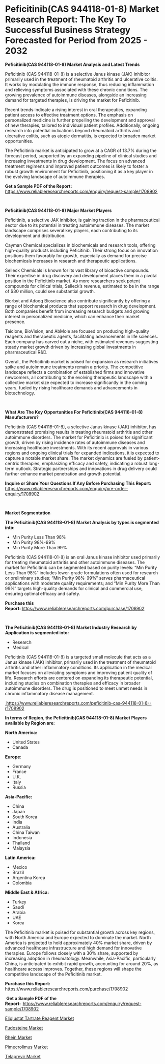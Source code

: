 <p><h1>Peficitinib(CAS 944118-01-8) Market Research Report: The Key To Successful Business Strategy Forecasted for Period from 2025 - 2032</h1></p><p><strong>Peficitinib(CAS 944118-01-8) Market Analysis and Latest Trends</strong></p>
<p><p>Peficitinib (CAS 944118-01-8) is a selective Janus kinase (JAK) inhibitor primarily used in the treatment of rheumatoid arthritis and ulcerative colitis. It works by modulating the immune response, thus reducing inflammation and relieving symptoms associated with these chronic conditions. The growing prevalence of autoimmune diseases, alongside an increasing demand for targeted therapies, is driving the market for Peficitinib.</p><p>Recent trends indicate a rising interest in oral therapeutics, expanding patient access to effective treatment options. The emphasis on personalized medicine is further propelling the development and approval of new therapies, tailored to individual patient profiles. Additionally, ongoing research into potential indications beyond rheumatoid arthritis and ulcerative colitis, such as atopic dermatitis, is expected to broaden market opportunities.</p><p>The Peficitinib market is anticipated to grow at a CAGR of 13.7% during the forecast period, supported by an expanding pipeline of clinical studies and increasing investments in drug development. The focus on advanced treatment regimens and improved patient outcomes is likely to foster a robust growth environment for Peficitinib, positioning it as a key player in the evolving landscape of autoimmune therapies.</p></p>
<p><strong>Get a Sample PDF of the Report:&nbsp;</strong> <a href="https://www.reliableresearchreports.com/enquiry/request-sample/1708902?utm_campaign=9&utm_medium=2&utm_source=Github&utm_content=ia&utm_term=10012025&utm_id=peficitinibcas-944118-01-8">https://www.reliableresearchreports.com/enquiry/request-sample/1708902</a></p>
<p>&nbsp;</p>
<p><strong>Peficitinib(CAS 944118-01-8) Major Market Players</strong></p>
<p><p>Peficitinib, a selective JAK inhibitor, is gaining traction in the pharmaceutical sector due to its potential in treating autoimmune diseases. The market landscape comprises several key players, each contributing to its development and distribution.</p><p>Cayman Chemical specializes in biochemicals and research tools, offering high-quality products including Peficitinib. Their strong focus on innovation positions them favorably for growth, especially as demand for precise biochemicals increases in research and therapeutic applications. </p><p>Selleck Chemicals is known for its vast library of bioactive compounds. Their expertise in drug discovery and development places them in a pivotal position in the Peficitinib market. As more researchers seek potent compounds for clinical trials, Selleck’s revenue, estimated to be in the range of $30 million, could see substantial growth.</p><p>Biorbyt and Adooq Bioscience also contribute significantly by offering a range of biochemical products that support research in drug development. Both companies benefit from increasing research budgets and growing interest in personalized medicine, which can enhance their market presence.</p><p>Taiclone, BioVision, and AbMole are focused on producing high-quality reagents and therapeutic agents, facilitating advancements in life sciences. Each company has carved out a niche, with estimated revenues suggesting steady market growth driven by increasing global investments in pharmaceutical R&D.</p><p>Overall, the Peficitinib market is poised for expansion as research initiatives spike and autoimmune treatments remain a priority. The competitive landscape reflects a combination of established firms and innovative newcomers, all contributing to the evolving therapeutic landscape with a collective market size expected to increase significantly in the coming years, fueled by rising healthcare demands and advancements in biotechnology.</p></p>
<p>&nbsp;</p>
<p><strong>What Are The Key Opportunities For Peficitinib(CAS 944118-01-8) Manufacturers?</strong></p>
<p><p>Peficitinib (CAS 944118-01-8), a selective Janus kinase (JAK) inhibitor, has demonstrated promising results in treating rheumatoid arthritis and other autoimmune disorders. The market for Peficitinib is poised for significant growth, driven by rising incidence rates of autoimmune diseases and increasing healthcare investments. With its recent approvals in various regions and ongoing clinical trials for expanded indications, it is expected to capture a notable market share. The market dynamics are fueled by patient-centric therapies, emphasizing efficacy and safety, indicating a robust long-term outlook. Strategic partnerships and innovations in drug delivery could further enhance market penetration and growth potential.</p></p>
<p><strong>Inquire or Share Your Questions If Any Before Purchasing This Report:</strong> <a href="https://www.reliableresearchreports.com/enquiry/pre-order-enquiry/1708902?utm_campaign=9&utm_medium=2&utm_source=Github&utm_content=ia&utm_term=10012025&utm_id=peficitinibcas-944118-01-8">https://www.reliableresearchreports.com/enquiry/pre-order-enquiry/1708902</a></p>
<p>&nbsp;</p>
<p><strong>Market Segmentation</strong></p>
<p><strong>The Peficitinib(CAS 944118-01-8) Market Analysis by types is segmented into:</strong></p>
<p><ul><li>Min Purity Less Than 98%</li><li>Min Purity 98%-99%</li><li>Min Purity More Than 99%</li></ul></p>
<p><p>Peficitinib (CAS 944118-01-8) is an oral Janus kinase inhibitor used primarily for treating rheumatoid arthritis and other autoimmune diseases. The market for Peficitinib can be segmented based on purity levels: “Min Purity Less Than 98%” includes lower-grade formulations often used for research or preliminary studies; “Min Purity 98%-99%” serves pharmaceutical applications with moderate quality requirements; and “Min Purity More Than 99%” targets high-quality demands for clinical and commercial use, ensuring optimal efficacy and safety.</p></p>
<p><strong>Purchase this Report:&nbsp;</strong><a href="https://www.reliableresearchreports.com/purchase/1708902?utm_campaign=9&utm_medium=2&utm_source=Github&utm_content=ia&utm_term=10012025&utm_id=peficitinibcas-944118-01-8">https://www.reliableresearchreports.com/purchase/1708902</a></p>
<p>&nbsp;</p>
<p><strong>The Peficitinib(CAS 944118-01-8) Market Industry Research by Application is segmented into:</strong></p>
<p><ul><li>Research</li><li>Medical</li></ul></p>
<p><p>Peficitinib (CAS 944118-01-8) is a targeted small molecule that acts as a Janus kinase (JAK) inhibitor, primarily used in the treatment of rheumatoid arthritis and other inflammatory conditions. Its application in the medical market focuses on alleviating symptoms and improving patient quality of life. Research efforts are centered on expanding its therapeutic potential, including studies on combination therapies and efficacy in broader autoimmune disorders. The drug is positioned to meet unmet needs in chronic inflammatory disease management.</p></p>
<p><a href="https://www.reliableresearchreports.com/peficitinib-cas-944118-01-8--r1708902?utm_campaign=9&utm_medium=2&utm_source=Github&utm_content=ia&utm_term=10012025&utm_id=peficitinibcas-944118-01-8">&nbsp;https://www.reliableresearchreports.com/peficitinib-cas-944118-01-8--r1708902</a></p>
<p><strong>In terms of Region, the Peficitinib(CAS 944118-01-8) Market Players available by Region are:</strong></p>
<p>
    <p> <strong> North America: </strong>
        <ul>
            <li>United States</li>
            <li>Canada</li>
        </ul>
        </p> 
    <p> <strong> Europe: </strong>
        <ul>
            <li>Germany</li>
            <li>France</li>
            <li>U.K.</li>
            <li>Italy</li>
            <li>Russia</li>
        </ul>
        </p> 
    <p> <strong> Asia-Pacific: </strong>
        <ul>
            <li>China</li>
            <li>Japan</li>
            <li>South Korea</li>
            <li>India</li>
            <li>Australia</li>
            <li>China Taiwan</li>
            <li>Indonesia</li>
            <li>Thailand</li>
            <li>Malaysia</li>
        </ul>
        </p> 
    <p> <strong> Latin America: </strong>
        <ul>
            <li>Mexico</li>
            <li>Brazil</li>
            <li>Argentina Korea</li>
            <li>Colombia</li>
        </ul>
        </p> 
    <p> <strong> Middle East & Africa: </strong>
        <ul>
            <li>Turkey</li>
            <li>Saudi</li>
            <li>Arabia</li>
            <li>UAE</li>
            <li>Korea</li>
        </ul>
    </p>
    </p>
<p><p>The Peficitinib market is poised for substantial growth across key regions, with North America and Europe expected to dominate the market. North America is projected to hold approximately 40% market share, driven by advanced healthcare infrastructure and high demand for innovative therapies. Europe follows closely with a 30% share, supported by increasing adoption in rheumatology. Meanwhile, Asia-Pacific, particularly China, is anticipated to exhibit rapid growth, accounting for around 20%, as healthcare access improves. Together, these regions will shape the competitive landscape of the Peficitinib market.</p></p>
<p><strong>Purchase this Report: </strong><a href="https://www.reliableresearchreports.com/purchase/1708902?utm_campaign=9&utm_medium=2&utm_source=Github&utm_content=ia&utm_term=10012025&utm_id=peficitinibcas-944118-01-8">https://www.reliableresearchreports.com/purchase/1708902</a></p>
<p>&nbsp;<strong>Get a Sample PDF of the Report:&nbsp;&nbsp;</strong><a href="https://www.reliableresearchreports.com/enquiry/request-sample/1708902?utm_campaign=9&utm_medium=2&utm_source=Github&utm_content=ia&utm_term=10012025&utm_id=peficitinibcas-944118-01-8">https://www.reliableresearchreports.com/enquiry/request-sample/1708902</a></p>
<p><strong></strong></p>
<p><p><a href="https://github.com/ulyssacrayne00231/Market-Research-Report-List-1/blob/main/eliglustat-tartrate-reagent-market.md?utm_campaign=9&utm_medium=2&utm_source=Github&utm_content=ia&utm_term=10012025&utm_id=peficitinibcas-944118-01-8">Eliglustat Tartrate Reagent Market</a></p><p><a href="https://github.com/hgf64gh/Market-Research-Report-List-1/blob/main/fudosteine-market.md?utm_campaign=9&utm_medium=2&utm_source=Github&utm_content=ia&utm_term=10012025&utm_id=peficitinibcas-944118-01-8">Fudosteine Market</a></p><p><a href="https://github.com/SanjidaMahmud54/Market-Research-Report-List-1/blob/main/rhein-market.md?utm_campaign=9&utm_medium=2&utm_source=Github&utm_content=ia&utm_term=10012025&utm_id=peficitinibcas-944118-01-8">Rhein Market</a></p><p><a href="https://github.com/WashimHussain441/Market-Research-Report-List-1/blob/main/pimecrolimus-market.md?utm_campaign=9&utm_medium=2&utm_source=Github&utm_content=ia&utm_term=10012025&utm_id=peficitinibcas-944118-01-8">Pimecrolimus Market</a></p><p><a href="https://github.com/manesros8/Market-Research-Report-List-1/blob/main/telaprevir-market.md?utm_campaign=9&utm_medium=2&utm_source=Github&utm_content=ia&utm_term=10012025&utm_id=peficitinibcas-944118-01-8">Telaprevir Market</a></p></p>
